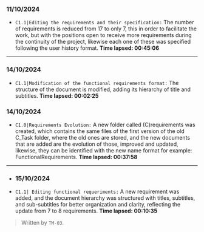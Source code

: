 ### 11/10/2024
- ``C1.1|Editing the requirements and their specification:`` The number of requirements is reduced from 17 to only 7,
  this in order to facilitate the work, but with the positions open to receive more requirements during the continuity of the project,
  likewise each one of these was specified following the user history format. **Time lapsed: 00:45:06**
---
### 14/10/2024
- ``C1.1|Modification of the functional requirements format:`` The structure of the document is modified, adding its hierarchy of title and subtitles. **Time lapsed: 00:02:25**

### 14/10/2024
- ``C1.0|Requirements Evolution:`` A new folder called (C)requirements was created, which contains the same files of the first version of the old C_Task folder, where the old ones are stored, and the new documents that are added are the evolution of those, improved and updated, likewise, they can be identified with the new name format for example: FunctionalRequirements. **Time lapsed: 00:37:58**
---
- ### 15/10/2024
- ``C1.1| Editing functional requeriments:`` A new requirement was added, and the document hierarchy was structured with titles, subtitles, and sub-subtitles for better organization and clarity, reflecting the update from 7 to 8 requirements. **Time lapsed: 00:10:35**


>Written by `TM-03`.
